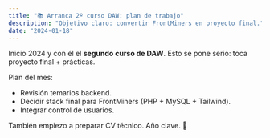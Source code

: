 ```yaml
---
title: "📚 Arranca 2º curso DAW: plan de trabajo"
description: "Objetivo claro: convertir FrontMiners en proyecto final."
date: "2024-01-18"
---
```

Inicio 2024 y con él el **segundo curso de DAW**. Esto se pone serio: toca proyecto final + prácticas.

Plan del mes:
- Revisión temarios backend.
- Decidir stack final para FrontMiners (PHP + MySQL + Tailwind).
- Integrar control de usuarios.

También empiezo a preparar CV técnico. Año clave. 🔑
